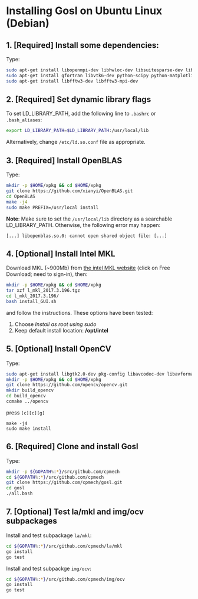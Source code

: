 # Installing Gosl on Ubuntu Linux (Debian)

## 1. [Required] Install some dependencies:

Type:
```bash
sudo apt-get install libopenmpi-dev libhwloc-dev libsuitesparse-dev libmumps-dev 
sudo apt-get install gfortran libvtk6-dev python-scipy python-matplotlib dvipng
sudo apt-get install libfftw3-dev libfftw3-mpi-dev
```

## 2. [Required] Set dynamic library flags

To set LD\_LIBRARY\_PATH, add the following line to `.bashrc` or `.bash_aliases`:
```bash
export LD_LIBRARY_PATH=$LD_LIBRARY_PATH:/usr/local/lib
```
Alternatively, change `/etc/ld.so.conf` file as appropriate.

## 3. [Required] Install OpenBLAS

Type:
```bash
mkdir -p $HOME/xpkg && cd $HOME/xpkg
git clone https://github.com/xianyi/OpenBLAS.git
cd OpenBLAS
make -j4
sudo make PREFIX=/usr/local install
```

**Note**: Make sure to set the `/usr/local/lib` directory as a searchable LD\_LIBRARY\_PATH.
Otherwise, the following error may happen:
```
[...] libopenblas.so.0: cannot open shared object file: [...]
```

## 4. [Optional] Install Intel MKL

Download MKL (~900Mb) from [the intel MKL website](https://software.intel.com/en-us/intel-mkl)
(click on Free Download; need to sign-in), then:
```bash
mkdir -p $HOME/xpkg && cd $HOME/xpkg
tar xzf l_mkl_2017.3.196.tgz
cd l_mkl_2017.3.196/
bash install_GUI.sh
```
and follow the instructions. These options have been tested:
1. Choose _Install as root using sudo_
2. Keep default install location: **/opt/intel**

## 5. [Optional] Install OpenCV

Type:
```bash
sudo apt-get install libgtk2.0-dev pkg-config libavcodec-dev libavformat-dev libswscale-dev
mkdir -p $HOME/xpkg && cd $HOME/xpkg
git clone https://github.com/opencv/opencv.git
mkdir build_opencv
cd build_opencv
ccmake ../opencv
```
press `[c][c][g]`
```
make -j4
sudo make install
```

## 6. [Required] Clone and install Gosl

Type:
```bash
mkdir -p ${GOPATH%:*}/src/github.com/cpmech
cd ${GOPATH%:*}/src/github.com/cpmech
git clone https://github.com/cpmech/gosl.git
cd gosl
./all.bash
```

## 7. [Optional] Test la/mkl and img/ocv subpackages

Install and test subpackage `la/mkl`:
```bash
cd ${GOPATH%:*}/src/github.com/cpmech/la/mkl
go install
go test
```

Install and test subpackge `img/ocv`:
```bash
cd ${GOPATH%:*}/src/github.com/cpmech/img/ocv
go install
go test
```

